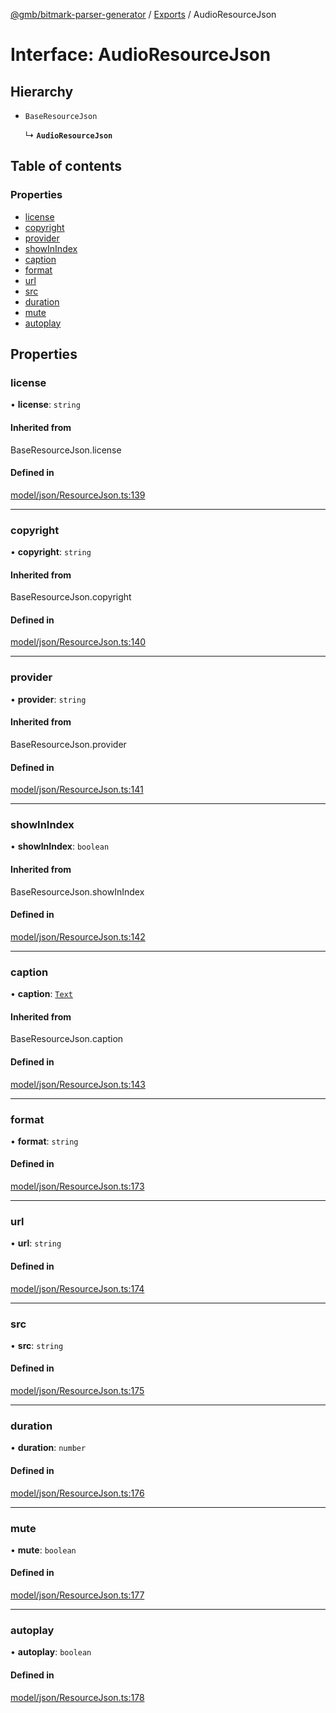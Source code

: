 [@gmb/bitmark-parser-generator](../API.md) / [Exports](../modules.md) / AudioResourceJson

# Interface: AudioResourceJson

## Hierarchy

- `BaseResourceJson`

  ↳ **`AudioResourceJson`**

## Table of contents

### Properties

- [license](AudioResourceJson.md#license)
- [copyright](AudioResourceJson.md#copyright)
- [provider](AudioResourceJson.md#provider)
- [showInIndex](AudioResourceJson.md#showInIndex)
- [caption](AudioResourceJson.md#caption)
- [format](AudioResourceJson.md#format)
- [url](AudioResourceJson.md#url)
- [src](AudioResourceJson.md#src)
- [duration](AudioResourceJson.md#duration)
- [mute](AudioResourceJson.md#mute)
- [autoplay](AudioResourceJson.md#autoplay)

## Properties

### license

• **license**: `string`

#### Inherited from

BaseResourceJson.license

#### Defined in

[model/json/ResourceJson.ts:139](https://github.com/getMoreBrain/bitmark-parser-generator/blob/7c62fdc/src/model/json/ResourceJson.ts#L139)

___

### copyright

• **copyright**: `string`

#### Inherited from

BaseResourceJson.copyright

#### Defined in

[model/json/ResourceJson.ts:140](https://github.com/getMoreBrain/bitmark-parser-generator/blob/7c62fdc/src/model/json/ResourceJson.ts#L140)

___

### provider

• **provider**: `string`

#### Inherited from

BaseResourceJson.provider

#### Defined in

[model/json/ResourceJson.ts:141](https://github.com/getMoreBrain/bitmark-parser-generator/blob/7c62fdc/src/model/json/ResourceJson.ts#L141)

___

### showInIndex

• **showInIndex**: `boolean`

#### Inherited from

BaseResourceJson.showInIndex

#### Defined in

[model/json/ResourceJson.ts:142](https://github.com/getMoreBrain/bitmark-parser-generator/blob/7c62fdc/src/model/json/ResourceJson.ts#L142)

___

### caption

• **caption**: [`Text`](../modules.md#Text)

#### Inherited from

BaseResourceJson.caption

#### Defined in

[model/json/ResourceJson.ts:143](https://github.com/getMoreBrain/bitmark-parser-generator/blob/7c62fdc/src/model/json/ResourceJson.ts#L143)

___

### format

• **format**: `string`

#### Defined in

[model/json/ResourceJson.ts:173](https://github.com/getMoreBrain/bitmark-parser-generator/blob/7c62fdc/src/model/json/ResourceJson.ts#L173)

___

### url

• **url**: `string`

#### Defined in

[model/json/ResourceJson.ts:174](https://github.com/getMoreBrain/bitmark-parser-generator/blob/7c62fdc/src/model/json/ResourceJson.ts#L174)

___

### src

• **src**: `string`

#### Defined in

[model/json/ResourceJson.ts:175](https://github.com/getMoreBrain/bitmark-parser-generator/blob/7c62fdc/src/model/json/ResourceJson.ts#L175)

___

### duration

• **duration**: `number`

#### Defined in

[model/json/ResourceJson.ts:176](https://github.com/getMoreBrain/bitmark-parser-generator/blob/7c62fdc/src/model/json/ResourceJson.ts#L176)

___

### mute

• **mute**: `boolean`

#### Defined in

[model/json/ResourceJson.ts:177](https://github.com/getMoreBrain/bitmark-parser-generator/blob/7c62fdc/src/model/json/ResourceJson.ts#L177)

___

### autoplay

• **autoplay**: `boolean`

#### Defined in

[model/json/ResourceJson.ts:178](https://github.com/getMoreBrain/bitmark-parser-generator/blob/7c62fdc/src/model/json/ResourceJson.ts#L178)
